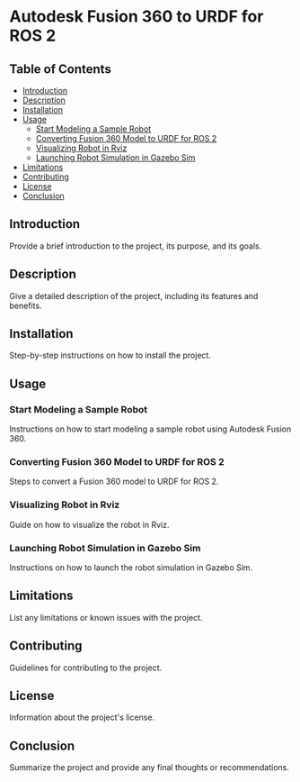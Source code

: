 # Autodesk Fusion 360 to URDF for ROS 2

## Table of Contents
- [Introduction](#introduction)
- [Description](#description)
- [Installation](#installation)
- [Usage](#usage)
  - [Start Modeling a Sample Robot](#start-modeling-a-sample-robot)
  - [Converting Fusion 360 Model to URDF for ROS 2](#converting-fusion-360-model-to-urdf-for-ros-2)
  - [Visualizing Robot in Rviz](#visualizing-robot-in-rviz)
  - [Launching Robot Simulation in Gazebo Sim](#launching-robot-simulation-in-gazebo-sim)
- [Limitations](#limitations)
- [Contributing](#contributing)
- [License](#license)
- [Conclusion](#conclusion)

## Introduction
Provide a brief introduction to the project, its purpose, and its goals.

## Description
Give a detailed description of the project, including its features and benefits.

## Installation
Step-by-step instructions on how to install the project.

## Usage
### Start Modeling a Sample Robot
Instructions on how to start modeling a sample robot using Autodesk Fusion 360.

### Converting Fusion 360 Model to URDF for ROS 2
Steps to convert a Fusion 360 model to URDF for ROS 2.

### Visualizing Robot in Rviz
Guide on how to visualize the robot in Rviz.

### Launching Robot Simulation in Gazebo Sim
Instructions on how to launch the robot simulation in Gazebo Sim.

## Limitations
List any limitations or known issues with the project.

## Contributing
Guidelines for contributing to the project.

## License
Information about the project's license.

## Conclusion
Summarize the project and provide any final thoughts or recommendations.
